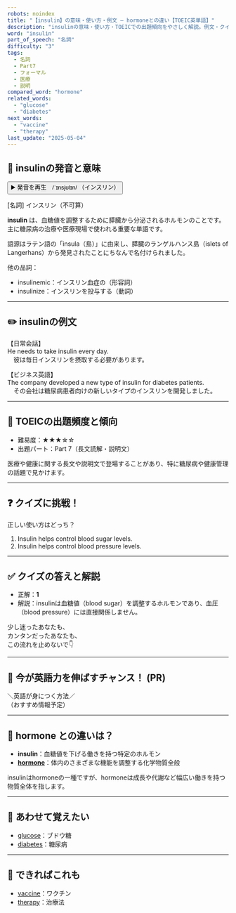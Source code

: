 ```yaml
---
robots: noindex
title: "【insulin】の意味・使い方・例文 ― hormoneとの違い【TOEIC英単語】"
description: "insulinの意味・使い方・TOEICでの出題傾向をやさしく解説。例文・クイズ付きでhormoneとの違いもわかりやすく学べます。"
word: "insulin"
part_of_speech: "名詞"
difficulty: "3"
tags:
  - 名詞
  - Part7
  - フォーマル
  - 医療
  - 説明
compared_word: "hormone"
related_words:
  - "glucose"
  - "diabetes"
next_words:
  - "vaccine"
  - "therapy"
last_update: "2025-05-04"
---
```


## 🔰 insulinの発音と意味

<button class="play-audio" onclick="playTTS('insulin')">
  <span class="play-audio-main">
    ▶️ 発音を再生　/ˈɪnsjʊlɪn/
  </span>
  <span class="play-audio-sub">
    （インスリン）
  </span>
</button>

[名詞] インスリン（不可算）

**insulin** は、血糖値を調整するために膵臓から分泌されるホルモンのことです。主に糖尿病の治療や医療現場で使われる重要な単語です。

語源はラテン語の「insula（島）」に由来し、膵臓のランゲルハンス島（islets of Langerhans）から発見されたことにちなんで名付けられました。

他の品詞：  
- insulinemic：インスリン血症の（形容詞）
- insulinize：インスリンを投与する（動詞）

---

## ✏️ insulinの例文

【日常会話】  
He needs to take insulin every day.  
　彼は毎日インスリンを摂取する必要があります。

【ビジネス英語】  
The company developed a new type of insulin for diabetes patients.  
　その会社は糖尿病患者向けの新しいタイプのインスリンを開発しました。

---

## 🎯 TOEICの出題頻度と傾向

- 難易度：★★★☆☆
- 出題パート：Part 7（長文読解・説明文）

医療や健康に関する長文や説明文で登場することがあり、特に糖尿病や健康管理の話題で見かけます。

---

## ❓ クイズに挑戦！

正しい使い方はどっち？

1. Insulin helps control blood sugar levels.  
2. Insulin helps control blood pressure levels.

---

## ✅ クイズの答えと解説

- 正解：**1**
- 解説：insulinは血糖値（blood sugar）を調整するホルモンであり、血圧（blood pressure）には直接関係しません。

少し迷ったあなたも、  
カンタンだったあなたも、  
この流れを止めないで👇️

---

## 🚀 今が英語力を伸ばすチャンス！ (PR)

<div class="info-center">
＼英語が身につく方法／<br>  
（おすすめ情報予定）
</div>

---

## 🤔  hormone との違いは？

- **insulin**：血糖値を下げる働きを持つ特定のホルモン
- **[hormone](/word/hormone)**：体内のさまざまな機能を調整する化学物質全般

insulinはhormoneの一種ですが、hormoneは成長や代謝など幅広い働きを持つ物質全体を指します。

---

## 🧩 あわせて覚えたい

- [glucose](/word/glucose)：ブドウ糖
- [diabetes](/word/diabetes)：糖尿病

---

## 📖 できればこれも

- [vaccine](/word/vaccine)：ワクチン
- [therapy](/word/therapy)：治療法

<!-- cvid: aid36_bid00 -->
